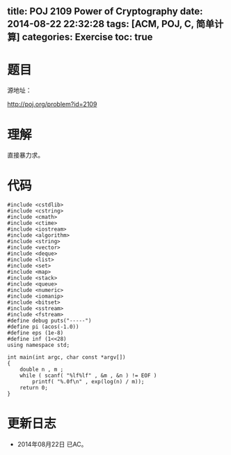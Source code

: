 title: POJ 2109 Power of Cryptography
date: 2014-08-22 22:32:28
tags: [ACM, POJ, C, 简单计算]
categories: Exercise
toc: true
---
# 题目
源地址：

http://poj.org/problem?id=2109

# 理解
直接暴力求。

<!-- more -->

# 代码
```#include <cstdio>
#include <cstdlib>
#include <cstring>
#include <cmath>
#include <ctime>
#include <iostream>
#include <algorithm>
#include <string>
#include <vector>
#include <deque>
#include <list>
#include <set>
#include <map>
#include <stack>
#include <queue>
#include <numeric>
#include <iomanip>
#include <bitset>
#include <sstream>
#include <fstream>
#define debug puts("-----")
#define pi (acos(-1.0))
#define eps (1e-8)
#define inf (1<<28)
using namespace std;

int main(int argc, char const *argv[])
{
    double n , m ;
    while ( scanf( "%lf%lf" , &m , &n ) != EOF )
        printf( "%.0f\n" , exp(log(n) / m));
    return 0;
}
```
# 更新日志
- 2014年08月22日 已AC。